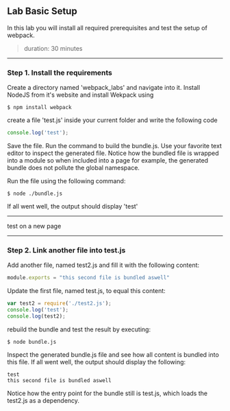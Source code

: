 ## Lab Basic Setup
In this lab you will install all required prerequisites and
test the setup of webpack.
> duration: 30 minutes

---
### Step 1. Install the requirements
Create a directory named 'webpack_labs' and navigate into it.
Install NodeJS from it's website and install Wekpack using
```
$ npm install webpack
```
create a file 'test.js' inside your current folder and write the following code
```javascript
console.log('test');
```
Save the file.
Run the command to build the bundle.js. Use your favorite text editor to inspect 
the generated file. Notice how the bundled file is wrapped into a module so when 
included into a page for example, the generated bundle does not pollute the global 
namespace.

Run the file using the following command:
```
$ node ./bundle.js
```
If all went well, the output should display 'test'

---

test on a new page

---

### Step 2. Link another file into test.js
Add another file, named test2.js and fill it with the following content:
```javascript
module.exports = "this second file is bundled aswell"
```
Update the first file, named test.js, to equal this content:
```javascript
var test2 = require('./test2.js');
console.log('test');
console.log(test2);
```
rebuild the bundle and test the result by executing:
```
$ node bundle.js
```
Inspect the generated bundle.js file and see how all content is bundled 
into this file. If all went well, the output should display the following:
```
test
this second file is bundled aswell
```
Notice how the entry point for the bundle still is test.js, which loads 
the test2.js as a dependency. 